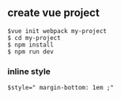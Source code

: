 ## create vue project
```
$vue init webpack my-project
$ cd my-project
$ npm install
$ npm run dev
```
### inline style
```
$style=" margin-bottom: 1em ;"
```
